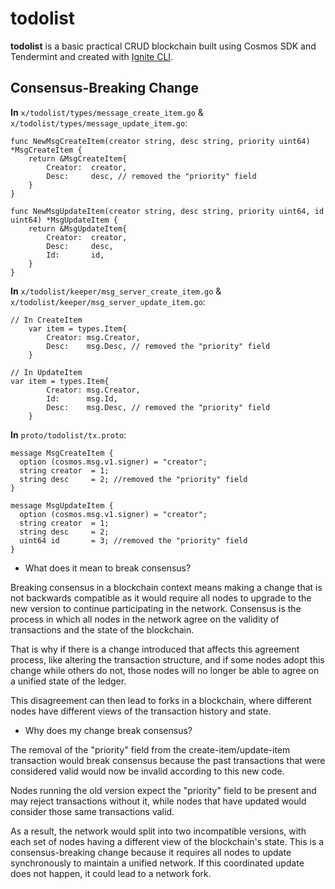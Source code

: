 # todolist

**todolist** is a basic practical CRUD blockchain built using Cosmos SDK and Tendermint and created with [Ignite CLI](https://ignite.com/cli).

## Consensus-Breaking Change

**In** `x/todolist/types/message_create_item.go` & `x/todolist/types/message_update_item.go`:

```
func NewMsgCreateItem(creator string, desc string, priority uint64) *MsgCreateItem {
	return &MsgCreateItem{
		Creator:  creator,
		Desc:     desc, // removed the "priority" field
	}
}

func NewMsgUpdateItem(creator string, desc string, priority uint64, id uint64) *MsgUpdateItem {
	return &MsgUpdateItem{
		Creator:  creator,
		Desc:     desc,
		Id:       id,
	}
}
```

**In** `x/todolist/keeper/msg_server_create_item.go` & `x/todolist/keeper/msg_server_update_item.go`:

```
// In CreateItem
	var item = types.Item{
		Creator: msg.Creator,
		Desc:    msg.Desc, // removed the "priority" field
	}

// In UpdateItem
var item = types.Item{
		Creator: msg.Creator,
		Id:      msg.Id,
		Desc:    msg.Desc, // removed the "priority" field
	}

```

**In** `proto/todolist/tx.proto`:

```
message MsgCreateItem {
  option (cosmos.msg.v1.signer) = "creator";
  string creator  = 1;
  string desc     = 2; //removed the "priority" field
}

message MsgUpdateItem {
  option (cosmos.msg.v1.signer) = "creator";
  string creator  = 1;
  string desc     = 2;
  uint64 id       = 3; //removed the "priority" field
}
```

- What does it mean to break consensus?

Breaking consensus in a blockchain context means making a change that is not backwards compatible as it would require all nodes to upgrade to the new version to continue participating in the network. Consensus is the process in which all nodes in the network agree on the validity of transactions and the state of the blockchain.

That is why if there is a change introduced that affects this agreement process, like altering the transaction structure, and if some nodes adopt this change while others do not, those nodes will no longer be able to agree on a unified state of the ledger.

This disagreement can then lead to forks in a blockchain, where different nodes have different views of the transaction history and state.

- Why does my change break consensus?

The removal of the "priority" field from the create-item/update-item transaction would break consensus because the past transactions that were considered valid would now be invalid according to this new code.

Nodes running the old version expect the "priority" field to be present and may reject transactions without it, while nodes that have updated would consider those same transactions valid.

As a result, the network would split into two incompatible versions, with each set of nodes having a different view of the blockchain's state. This is a consensus-breaking change because it requires all nodes to update synchronously to maintain a unified network. If this coordinated update does not happen, it could lead to a network fork.
